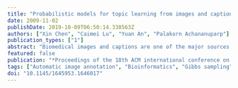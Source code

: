 ```yaml
---
title: "Probabilistic models for topic learning from images and captions in online biomedical literatures"
date: 2009-11-02
publishDate: 2019-10-09T06:50:14.338563Z
authors: ["Xin Chen", "Caimei Lu", "Yuan An", "Palakorn Achananuparp"]
publication_types: ["1"]
abstract: "Biomedical images and captions are one of the major sources of information in online biomedical publications. They often contain the most important results to be reported, and provide rich information about the main themes in published papers. In the data mining and information retrieval community, there has been much effort on using text mining and language modeling algorithms to extract knowledge from the text content of online biomedical publications; however, the problem of knowledge extraction from biomedical images and captions has not been fully studied yet. In this paper, a hierarchical probabilistic topic model with background distribution (HPB) is introduced to uncover the latent semantic topics from the co-occurrence patterns of caption words, visual words and biomedical concepts. With downloaded biomedical figures, restricted captions are extracted with regard to each individual image panel. During the indexing stage, the 'bag-of-words' representation of captions is supplemented by an ontology-based concept indexing to alleviate the synonym and polysemy problems. As the visual counterpart of text words, the visual words are extracted and indexed from corresponding image panels. The model is estimated via collapsed Gibbs sampling algorithm. We compare the performance of our model with the extension of the Correspondence LDA (Corr-LDA) model under the same biomedical image annotation scenario using cross-validation. Experimental results demonstrate that our model is able to accurately extract latent patterns from complicated biomedical image-caption pairs and facilitate knowledge organization and understanding in online biomedical literatures."
featured: false
publication: "*Proceedings of the 18th ACM international conference on Information and knowledge management - CIKM '09*"
tags: ["Automatic image annotation", "Bioinformatics", "Gibbs sampling", "Probabilistic models", "Topic learning", "Visual words"]
doi: "10.1145/1645953.1646017"
---
```


